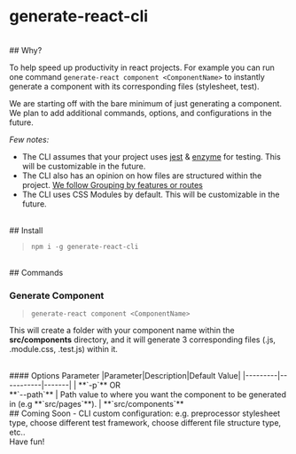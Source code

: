 # generate-react-cli

<br>
## Why?

To help speed up productivity in react projects. For example you can run one command `generate-react component <ComponentName>` to instantly generate a component with its corresponding files (stylesheet, test).

We are starting off with the bare minimum of just generating a component. We plan to add additional commands, options, and configurations in the future.

_Few notes:_
- The CLI assumes that your project uses [jest](https://github.com/facebook/jest) & [enzyme](https://github.com/airbnb/enzyme) for testing. This will be customizable in the future.
- The CLI also has an opinion on how files are structured within the project. [We follow Grouping by features or routes](https://reactjs.org/docs/faq-structure.html#grouping-by-features-or-routes)
- The CLI uses CSS Modules by default. This will be customizable in the future.

<br>
## Install

>`npm i -g generate-react-cli`

<br>
## Commands

### Generate Component

>`generate-react component <ComponentName>`

This will create a folder with your component name within the **src/components** directory, and it will generate 3 corresponding files (.js, .module.css, .test.js) within it.

<br>
#### Options Parameter
|Parameter|Description|Default Value|
|---------|-----------|-------|
| **`-p`** OR<br>**`--path`** | Path value to where you want the component to be generated in (e.g **`src/pages`**). | **`src/components`**

<br>
## Coming Soon
- CLI custom configuration: e.g. preprocessor stylesheet type, choose different test framework, choose different file structure type, etc..

<br>
Have fun!
